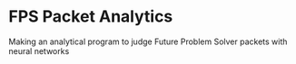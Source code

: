 # FPS Packet Analytics
Making an analytical program to judge Future Problem Solver packets with neural networks
